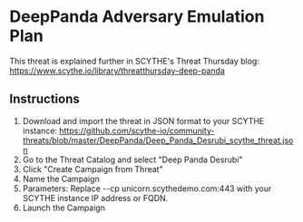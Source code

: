 # DeepPanda Adversary Emulation Plan
This threat is explained further in SCYTHE's Threat Thursday blog: https://www.scythe.io/library/threatthursday-deep-panda

## Instructions

1. Download and import the threat in JSON format to your SCYTHE instance: https://github.com/scythe-io/community-threats/blob/master/DeepPanda/Deep_Panda_Desrubi_scythe_threat.json 
2. Go to the Threat Catalog and select "Deep Panda Desrubi"
3. Click "Create Campaign from Threat"
4. Name the Campaign
5. Parameters: Replace --cp unicorn.scythedemo.com:443 with your SCYTHE instance IP address or FQDN.
6. Launch the Campaign

